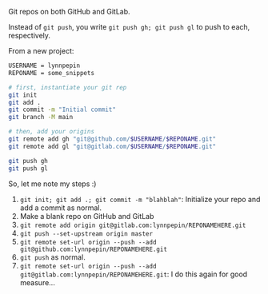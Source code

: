 Git repos on both GitHub and GitLab.

Instead of `git push`, you write `git push gh; git push gl` to push to each, respectively.

From a new project:

```sh
USERNAME = lynnpepin
REPONAME = some_snippets

# first, instantiate your git rep
git init 
git add .
git commit -m "Initial commit"
git branch -M main

# then, add your origins
git remote add gh "git@github.com/$USERNAME/$REPONAME.git"
git remote add gl "git@gitlab.com/$USERNAME/$REPONAME.git"

git push gh
git push gl
```

So, let me note my steps :)

1. `git init; git add .; git commit -m "blahblah"`: Initialize your repo and add a commit as normal.
2. Make a blank repo on GitHub and GitLab
3. `git remote add origin git@gitlab.com:lynnpepin/REPONAMEHERE.git`
4. `git push --set-upstream origin master`
5. `git remote set-url origin --push --add git@github.com:lynnpepin/REPONAMEHERE.git`
6. `git push` as normal.
7. `git remote set-url origin --push --add git@gitlab.com:lynnpepin/REPONAMEHERE.git`: I do this again for good measure...
